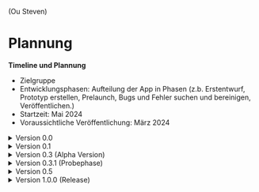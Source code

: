 (Ou Steven)

# Plannung

 **Timeline und Plannung**

+ Zielgruppe
+ Entwicklungsphasen: Aufteilung der App in Phasen (z.b. Erstentwurf, Prototyp erstellen, Prelaunch, Bugs und Fehler suchen und bereinigen, Veröffentlichen.)
+ Startzeit: Mai 2024
+ Voraussichtliche Veröffentlichung: März 2024

<details> <summary>Version 0.0</summary>

3 Monat

+ Datenbank mit Angabe der Fahrzeuge
+ Google und Apple Anfrage zur Benützung deren Maps
+ Erste App Design
+ Anfrage an Tankstellen (Shell, Turmöl, DISKONT etc. )

</details> 

<details> <summary>Version 0.1</summary>

6 Monat

+ Implemetieren der Maps
+ Inverstoren suchen (Veranschaulichung durch Prototyp)

</details>

<details> <summary> Version 0.3 (Alpha Version)</summary>

9 Monate

+ Cloudspeicher, Datensicherheit
+ ABGs verfassen
+ Alphaversion

</details>

<details> <summary> Version 0.3.1 (Probephase) </summary>

*12 Monate*

+ Kostenlose Nutzung der App - eingeschränkte Funktionen
+ Tester anwerben

</details>

<details> <summary> Version 0.5 </summary>

*12 - 14 Monate*

+ Auf Feedback eingehen
+ Verbesserungen angehen

</details>

<details> <summary> Version 1.0.0 (Release) </summary>

*16 Monate*

+ Full Release von Ride Social

</details>
